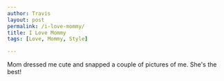 ```yaml
---
author: Travis
layout: post
permalink: /i-love-mommy/
title: I Love Mommy
tags: [Love, Mommy, Style]

---
```


Mom dressed me cute and snapped a couple of pictures of me. She's the best!


<figure class="half">
	<img src="http://silasq.com/uploads/2012/01/i-love-mommy-1-600x803.jpg" alt="">
	<img src="http://silasq.com/uploads/2012/01/i-love-mommy-2-600x803.jpg" alt="">
	<figcaption></figcaption>
</figure>
<figure class="half">
	<img src="http://silasq.com/uploads/2012/01/i-love-mommy-3-600x803.jpg" alt="">
	<img src="http://silasq.com/uploads/2012/01/i-love-mommy-4-600x803.jpg" alt="">
	<figcaption></figcaption>
</figure>
<figure class="half">
	<img src="http://silasq.com/uploads/2012/01/i-love-mommy-5-600x803.jpg" alt="">
	<img src="http://silasq.com/uploads/2012/01/i-love-mommy-6-600x803.jpg" alt="">
	<figcaption></figcaption>
</figure>


